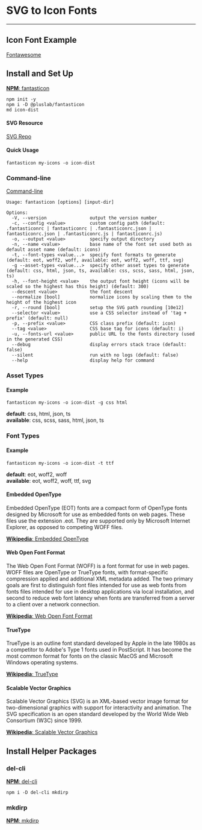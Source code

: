 # SVG to Icon Fonts
___

## Icon Font Example

[Fontawesome](https://fontawesome.com/icons)

## Install and Set Up
[**NPM**: fantasticon](https://www.npmjs.com/package/fantasticon)
```
npm init -y
npm i -D @pluslab/fantasticon
md icon-dist
```

#### SVG Resource
[SVG Repo](https://www.svgrepo.com/)

#### Quick Usage
`fantasticon my-icons -o icon-dist`

### Command-line
[Command-line](https://github.com/agencia-e-plus/fantasticon#command-line)
```
Usage: fantasticon [options] [input-dir]

Options:
  -V, --version                output the version number
  -c, --config <value>         custom config path (default: .fantasticonrc | fantasticonrc | .fantasticonrc.json | fantasticonrc.json | .fantasticonrc.js | fantasticonrc.js)
  -o, --output <value>         specify output directory
  -n, --name <value>           base name of the font set used both as default asset name (default: icons)
  -t, --font-types <value...>  specify font formats to generate (default: eot, woff2, woff, available: eot, woff2, woff, ttf, svg)
  -g --asset-types <value...>  specify other asset types to generate (default: css, html, json, ts, available: css, scss, sass, html, json, ts)
  -h, --font-height <value>    the output font height (icons will be scaled so the highest has this height) (default: 300)
  --descent <value>            the font descent
  --normalize [bool]           normalize icons by scaling them to the height of the highest icon
  -r, --round [bool]           setup the SVG path rounding [10e12]
  --selector <value>           use a CSS selector instead of 'tag + prefix' (default: null)
  -p, --prefix <value>         CSS class prefix (default: icon)
  --tag <value>                CSS base tag for icons (default: i)
  -u, --fonts-url <value>      public URL to the fonts directory (used in the generated CSS)
  --debug                      display errors stack trace (default: false)
  --silent                     run with no logs (default: false)
  --help                       display help for command
```

### Asset Types
#### Example
`fantasticon my-icons -o icon-dist -g css html`

**default**: css, html, json, ts  
**available**: css, scss, sass, html, json, ts

### Font Types
#### Example
`fantasticon my-icons -o icon-dist -t ttf`

**default**: eot, woff2, woff  
**available**: eot, woff2, woff, ttf, svg

#### Embedded OpenType
Embedded OpenType (EOT) fonts are a compact form of OpenType fonts designed by Microsoft for use as embedded fonts on web pages. These files use the extension .eot. They are supported only by Microsoft Internet Explorer, as opposed to competing WOFF files.

[**Wikipedia**: Embedded OpenType](https://en.wikipedia.org/wiki/Embedded_OpenType)

#### Web Open Font Format
The Web Open Font Format (WOFF) is a font format for use in web pages. WOFF files are OpenType or TrueType fonts, with format-specific compression applied and additional XML metadata added. The two primary goals are first to distinguish font files intended for use as web fonts from fonts files intended for use in desktop applications via local installation, and second to reduce web font latency when fonts are transferred from a server to a client over a network connection.

[**Wikipedia**: Web Open Font Format](https://en.wikipedia.org/wiki/Web_Open_Font_Format)

#### TrueType

TrueType is an outline font standard developed by Apple in the late 1980s as a competitor to Adobe's Type 1 fonts used in PostScript. It has become the most common format for fonts on the classic MacOS and Microsoft Windows operating systems.

[**Wikipedia**: TrueType](https://en.wikipedia.org/wiki/TrueType)

#### Scalable Vector Graphics

Scalable Vector Graphics (SVG) is an XML-based vector image format for two-dimensional graphics with support for interactivity and animation. The SVG specification is an open standard developed by the World Wide Web Consortium (W3C) since 1999.

[**Wikipedia**: Scalable Vector Graphics](https://en.wikipedia.org/wiki/Scalable_Vector_Graphics)

## Install Helper Packages

### del-cli

[**NPM**: del-cli](https://www.npmjs.com/package/del-cli)

`npm i -D del-cli mkdirp`

### mkdirp

[**NPM**: mkdirp](https://www.npmjs.com/package/mkdirp)

